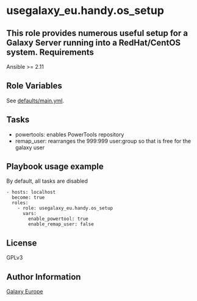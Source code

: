 usegalaxy_eu.handy.os_setup
=======


This role provides numerous useful setup for a Galaxy Server running into a RedHat/CentOS system.
Requirements
------------
Ansible >= 2.11

Role Variables
--------------
See [defaults/main.yml](defaults/main.yml).

Tasks
-----
* powertools: enables PowerTools repository
* remap_user: rearranges the 999:999 user:group so that is free for the galaxy user

Playbook usage example
-------------
By default, all tasks are disabled
```
- hosts: localhost
  become: true
  roles:
    - role: usegalaxy_eu.handy.os_setup
      vars:
        enable_powertool: true
        enable_remap_user: false
```
     
License
-------
GPLv3

Author Information
------------------
[Galaxy Europe](https://galaxyproject.eu)
